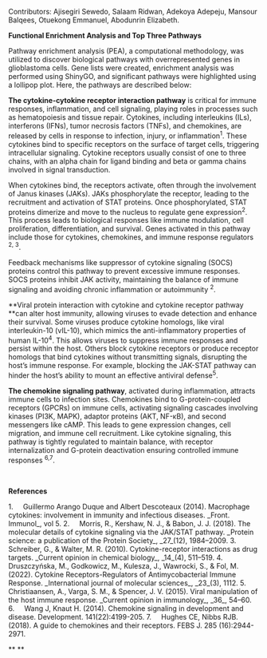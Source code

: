 Contributors: Ajisegiri Sewedo, Salaam Ridwan, Adekoya Adepeju, Mansour Balqees, Otuekong Emmanuel, Abodunrin Elizabeth.

**Functional Enrichment Analysis and Top Three Pathways**

Pathway enrichment analysis (PEA), a computational methodology, was utilized to discover biological pathways with overrepresented genes in glioblastoma cells. Gene lists were created, enrichment analysis was performed using ShinyGO, and significant pathways were highlighted using a lollipop plot. Here, the pathways are described below:<!--[if mso & !supportInlineShapes & supportFields]><span
style='mso-element:field-begin;mso-field-lock:yes'></span> SHAPE <span
style='mso-spacerun:yes'> </span>\* MERGEFORMAT <span style='mso-element:field-separator'></span><![endif]--><!--[if gte vml 1]><v:rect
 id="Rectangle_x0020_3" o:spid="_x0000_s1026" style='width:24pt;height:24pt;
 visibility:visible;mso-wrap-style:square;mso-left-percent:-10001;
 mso-top-percent:-10001;mso-position-horizontal:absolute;
 mso-position-horizontal-relative:char;mso-position-vertical:absolute;
 mso-position-vertical-relative:line;mso-left-percent:-10001;mso-top-percent:-10001;
 v-text-anchor:top' o:gfxdata="UEsDBBQABgAIAAAAIQC75UiUBQEAAB4CAAATAAAAW0NvbnRlbnRfVHlwZXNdLnhtbKSRvU7DMBSF
dyTewfKKEqcMCKEmHfgZgaE8wMW+SSwc27JvS/v23KTJgkoXFsu+P+c7Ol5vDoMTe0zZBl/LVVlJ
gV4HY31Xy4/tS3EvRSbwBlzwWMsjZrlprq/W22PELHjb51r2RPFBqax7HCCXIaLnThvSAMTP1KkI
+gs6VLdVdad08ISeCho1ZLN+whZ2jsTzgcsnJwldluLxNDiyagkxOquB2Knae/OLUsyEkjenmdzb
mG/YhlRnCWPnb8C898bRJGtQvEOiVxjYhtLOxs8AySiT4JuDystlVV4WPeM6tK3VaILeDZxIOSsu
ti/jidNGNZ3/J08yC1dNv9v8AAAA//8DAFBLAwQUAAYACAAAACEArTA/8cEAAAAyAQAACwAAAF9y
ZWxzLy5yZWxzhI/NCsIwEITvgu8Q9m7TehCRpr2I4FX0AdZk2wbbJGTj39ubi6AgeJtl2G9m6vYx
jeJGka13CqqiBEFOe2Ndr+B03C3WIDihMzh6RwqexNA281l9oBFTfuLBBhaZ4ljBkFLYSMl6oAm5
8IFcdjofJ0z5jL0MqC/Yk1yW5UrGTwY0X0yxNwri3lQgjs+Qk/+zfddZTVuvrxO59CNCmoj3vCwj
MfaUFOjRhrPHaN4Wv0VV5OYgm1p+LW1eAAAA//8DAFBLAwQUAAYACAAAACEAzeqw9yMCAAC1BAAA
HwAAAGNsaXBib2FyZC9kcmF3aW5ncy9kcmF3aW5nMS54bWykVNtuGyEQfa/Uf0C8J+vYrmuvso5S
t4kqpY0VNx+AWfaiskABr+1+fQ/sOnbdqg/pCzC3w8yZgeubXSNJK6yrtcro1eWAEqG4zmtVZvT5
293FlBLnmcqZ1EpkdC8cvZm/fXPN0tIyU9WcAEG5lGW08t6kSeJ4JRrmLrURCrZC24Z5iLZMcsu2
QG5kMhwMJknDakXnR6iPzDOysfUroKTm30W+YKplDpCSp6eaPkfJ/x+Zpaq9t2ZlljZkzr+2S0vq
PKNgTrEGFNGkN/RuEJOzqPIIsCtsE/x1UZBdRNmHNWKInSccytFgPB0An8PUn7s7qse/RPHq0z/j
kEx3KQ4niTgT0lDtn5VNJ+PhaDSbzA4VPgmOkSilIKOXYg9hzjygFY4ovajgI26dgTdGC8EHlbV6
WwmWu6Du6AGPHUKk6ggGctfbLzoHr2zjdZyW11P2UjpLjXX+XuiGhENGLZKM4Kx9cL7L6eASedF3
tZSRdal+UwAzaLC5fib8bhW59LsPOt8H5zV2VGI1bkIf8d78I5ZC6m1GuawNJZW2P891wQ8TCwsl
W7y2jLofG2YFJfKzAnmzq/EYcD4K43fvhxDsqWV9amGKAyqjnpLuuPCQELIxti6r2KOuslswXdQ9
C13uwSCdX/m9FJGFWKFQ+ZJZ9oTaJJqdUaEunld9S+EBUo4kbJxYmTA6HbsdS5E2OJ492BjafzDh
VziV578AAAD//wMAUEsDBBQABgAIAAAAIQDDpe77QgYAANMZAAAaAAAAY2xpcGJvYXJkL3RoZW1l
L3RoZW1lMS54bWzsWUtvGzcQvhfof1jsvbFkvWwjcmBLctzGToJISZEjtUvtMuYuFyRlR7ciOfVS
oEBa9NAAvfVQFA3QAA166Y8x4KBNf0SH3IdIiYof8CEoIgPG7uw3w+HM7Dck9+atpwn1jjEXhKVd
v36j5ns4DVhI0qjrPxztfbbhe0KiNESUpbjrz7Dwb21/+slNtBVQko0Z4uEoxgn2wFAqtlDXj6XM
ttbWRABiJG6wDKfwbMJ4giTc8mgt5OgEBkjo2nqt1l5LEEn9bbAolaEBhX+pFEoQUD5UZrCXogRG
vzeZkABrbHhUVwgxEz3KvWNEuz7YDNnJCD+VvkeRkPCg69f0z1/bvrmGtgolKlfoGnp7+lfoFQrh
0boek0fjatBms9Vs71T2NYDKZdygM2gP2pU9DUBBADPNfbFtdtZ7zQJrgPJLh+1+p9+oW3jDfmPJ
552W+rPwGpTbby7h9/Z6EEULr0E5vrWEb+1u7vZt+xqU49tL+E5tp9/sWPY1KKYkPVpC11rtRq+c
bQWZMLrvhG+2mnud9cL4HAXVUFWXGmLCUrmq1hL0hPE9ACggRZKknpxleIICqMkeomTMiXdAoliq
YdAWRsbzXBSIJZEa0RMBJ5ns+l9kKPUNyNmbN6fPXp8+++P0+fPTZ7+Z1i29fZRGpt67n7/99+VX
3j+///TuxXf50It4YeLf/vr12z//ep95eJnmkz37/tXb16/Ofvjm719eOKzvcDQ24SOSYOHdxSfe
A5bABHV0bH/wmF9OYxQjYmrspJFAKVKjOOwPZGyh784QRQ7cLrbj+IgDmbiAt6dPLIeHMZ9K4rB4
J04s4CFjdJdxZxTuqLGMMI+maeQenE9N3AOEjl1j91BqZXkwzYBFictkL8aWm/cpSiWKcIqlp56x
I4wds3tMiBXXQxJwJthEeo+Jt4uIMyQjMraqaa60TxLIy8zlIOTbis3hI2+XUdes+/jYRsK7gajD
+RGmVhhvo6lEicvkCCXUDPgBkrHLyeGMByZuICRkOsKUeYMQC+HSucdhvkbS7wCRuNN+SGeJjeSS
HLlsHiDGTGSfHfVilGQu7JCksYn9XBxBiSLvPpMu+CGz3xB1D3lA6cp0PyLYSvf5bPAQONR0aV4g
6smUO3J5GzOrfoczOkFYUw1QvMXcCUnPpfF8hOshcKDJsx9fOny+HtJ2G7Yifkm63uHE+b7sL5D0
KtwiNfcYD8mHz8x9NE3vY3gZltvTR2L+SMz+/56YV73P10/HcwYGclYLwXzJrRfgycr194RQOpQz
ig+EXoIL6DvhHgiVnt5n4mo/lsVwqd5kGMDCRRxpHY8z+SWR8TBGGSzf674yEonCdCS8jAnYNmqx
07bC02lyyMJ821mvqy1mTh4Cybm81qrksGWQObrdmW+lKvPa20hveUsHlO5lnDAGs51oOJzolEIV
JL3BhqA5nNAzuxYvNh1ebCjzZaqWvADXqqzAwsiD5VTXbzVBBZRg34QoDlWe8lSX2dXJvM5Mrwqm
VQE1OMcoKmCe6U3l68rpqdnlpXaBTFtOGOVmO6Ejo3uYiFGIi+pU0ou4cdlcb85TarmnQlHEwnCj
s/E+L66aa9Bb5AaamkxBU++k67cbLSiZAGVdfwLbd7hMMqgdoRa0iEZw8BVInr/wV2GWjAvZRyLO
A65JJ2eDhEjMPUqSrq+mX6WBpppDtG/1dSCED9a5TaCVD805SLqdZDyZ4ECaaTckKtL5LTB8zhXO
p1r96mClyaaQ7mEcnnhjOuUPEJRYq1NXAQyJgDOeeh7NkMCxZEVk8/pbaEwF7ZrngrqGcjmiWYyK
jmKSeQ7XVF65o++qGBh3xZwhoEZIikY4jlSDNYNqddOqa+Q+rOy65yupyBmkOe+ZFquorulmMWuE
sg0sxPJqTd7wqgwxtEuzw+fUvUi5myXXLawTqi4BAa/i5+i6F2gIhmvzwSzXlMfLNKw4u5DavaOc
4DmuXaRJGKzfLs0uxK3qEc7hQHilzg96i1ULokm5rtSRdn1iOESZN47qXR+O+eH04SlcwYcCH2Tr
SrauZHAFp//QLvIj+65fXJQSeJ5LKkyjlDRKTLOUNEtJq5S0Skm7lLR9T59tw/cUdazte+XRNfSw
4qi7WFvY32G2/wMAAP//AwBQSwMEFAAGAAgAAAAhAJxmRkG7AAAAJAEAACoAAABjbGlwYm9hcmQv
ZHJhd2luZ3MvX3JlbHMvZHJhd2luZzEueG1sLnJlbHOEj80KwjAQhO+C7xD2btJ6EJEmvYjQq9QH
CMk2LTY/JFHs2xvoRUHwsjCz7DezTfuyM3liTJN3HGpaAUGnvJ6c4XDrL7sjkJSl03L2DjksmKAV
201zxVnmcpTGKSRSKC5xGHMOJ8aSGtHKRH1AVzaDj1bmIqNhQaq7NMj2VXVg8ZMB4otJOs0hdroG
0i+hJP9n+2GYFJ69elh0+UcEy6UXFqCMBjMHSldnnTUtXYGJhn39Jt4AAAD//wMAUEsBAi0AFAAG
AAgAAAAhALvlSJQFAQAAHgIAABMAAAAAAAAAAAAAAAAAAAAAAFtDb250ZW50X1R5cGVzXS54bWxQ
SwECLQAUAAYACAAAACEArTA/8cEAAAAyAQAACwAAAAAAAAAAAAAAAAA2AQAAX3JlbHMvLnJlbHNQ
SwECLQAUAAYACAAAACEAzeqw9yMCAAC1BAAAHwAAAAAAAAAAAAAAAAAgAgAAY2xpcGJvYXJkL2Ry
YXdpbmdzL2RyYXdpbmcxLnhtbFBLAQItABQABgAIAAAAIQDDpe77QgYAANMZAAAaAAAAAAAAAAAA
AAAAAIAEAABjbGlwYm9hcmQvdGhlbWUvdGhlbWUxLnhtbFBLAQItABQABgAIAAAAIQCcZkZBuwAA
ACQBAAAqAAAAAAAAAAAAAAAAAPoKAABjbGlwYm9hcmQvZHJhd2luZ3MvX3JlbHMvZHJhd2luZzEu
eG1sLnJlbHNQSwUGAAAAAAUABQBnAQAA/QsAAAAA
" filled="f" stroked="f">
 <o:lock v:ext="edit" aspectratio="t"/>
 <w:wrap type="none"/>
 <w:anchorlock/>
</v:rect><![endif]--><!--[if gte vml 1]><v:shapetype id="_x0000_t75"
 coordsize="21600,21600" o:spt="75" o:preferrelative="t" path="m@4@5l@4@11@9@11@9@5xe"
 filled="f" stroked="f">
 <v:stroke joinstyle="miter"/>
 <v:formulas>
  <v:f eqn="if lineDrawn pixelLineWidth 0"/>
  <v:f eqn="sum @0 1 0"/>
  <v:f eqn="sum 0 0 @1"/>
  <v:f eqn="prod @2 1 2"/>
  <v:f eqn="prod @3 21600 pixelWidth"/>
  <v:f eqn="prod @3 21600 pixelHeight"/>
  <v:f eqn="sum @0 0 1"/>
  <v:f eqn="prod @6 1 2"/>
  <v:f eqn="prod @7 21600 pixelWidth"/>
  <v:f eqn="sum @8 21600 0"/>
  <v:f eqn="prod @7 21600 pixelHeight"/>
  <v:f eqn="sum @10 21600 0"/>
 </v:formulas>
 <v:path o:extrusionok="f" gradientshapeok="t" o:connecttype="rect"/>
 <o:lock v:ext="edit" aspectratio="t"/>
</v:shapetype><![endif]--><!--[if mso & !supportInlineShapes & supportFields]><v:shape
 id="_x0000_i1025" type="#_x0000_t75" style='width:24pt;height:24pt'>
 <v:imagedata croptop="-65520f" cropbottom="65520f"/>
</v:shape><span style='mso-element:field-end'></span><![endif]-->

**The cytokine-cytokine receptor interaction pathway** is critical for immune responses, inflammation, and cell signaling, playing roles in processes such as hematopoiesis and tissue repair. Cytokines, including interleukins (ILs), interferons (IFNs), tumor necrosis factors (TNFs), and chemokines, are released by cells in response to infection, injury, or inflammation<sup>1</sup>. These cytokines bind to specific receptors on the surface of target cells, triggering intracellular signaling. Cytokine receptors usually consist of one to three chains, with an alpha chain for ligand binding and beta or gamma chains involved in signal transduction.

When cytokines bind, the receptors activate, often through the involvement of Janus kinases (JAKs). JAKs phosphorylate the receptor, leading to the recruitment and activation of STAT proteins. Once phosphorylated, STAT proteins dimerize and move to the nucleus to regulate gene expression<sup>2</sup>. This process leads to biological responses like immune modulation, cell proliferation, differentiation, and survival. Genes activated in this pathway include those for cytokines, chemokines, and immune response regulators <sup>2, 3</sup>.

Feedback mechanisms like suppressor of cytokine signaling (SOCS) proteins control this pathway to prevent excessive immune responses. SOCS proteins inhibit JAK activity, maintaining the balance of immune signaling and avoiding chronic inflammation or autoimmunity <sup>2</sup>.

**Viral protein interaction with cytokine and cytokine receptor pathway **can alter host immunity, allowing viruses to evade detection and enhance their survival. Some viruses produce cytokine homologs, like viral interleukin-10 (vIL-10), which mimics the anti-inflammatory properties of human IL-10<sup>4</sup>. This allows viruses to suppress immune responses and persist within the host. Others block cytokine receptors or produce receptor homologs that bind cytokines without transmitting signals, disrupting the host’s immune response. For example, blocking the JAK-STAT pathway can hinder the host’s ability to mount an effective antiviral defense<sup>5</sup>.

**The chemokine signaling pathway**, activated during inflammation, attracts immune cells to infection sites. Chemokines bind to G-protein-coupled receptors (GPCRs) on immune cells, activating signaling cascades involving kinases (PI3K, MAPK), adaptor proteins (AKT, NF-κB), and second messengers like cAMP. This leads to gene expression changes, cell migration, and immune cell recruitment. Like cytokine signaling, this pathway is tightly regulated to maintain balance, with receptor internalization and G-protein deactivation ensuring controlled immune responses <sup>6,7</sup>.

 

**References**

<!--[if !supportLists]-->1.     <!--[endif]-->Guillermo Arango Duque and Albert Descoteaux (2014). Macrophage cytokines: involvement in immunity and infectious diseases. _Front. Immunol_, vol 5.


<!--[if !supportLists]-->2.     <!--[endif]-->Morris, R., Kershaw, N. J., & Babon, J. J. (2018). The molecular details of cytokine signaling via the JAK/STAT pathway. _Protein science: a publication of the Protein Society_, _27_(12), 1984–2009.


<!--[if !supportLists]-->3.     <!--[endif]-->Schreiber, G., & Walter, M. R. (2010). Cytokine-receptor interactions as drug targets. _Current opinion in chemical biology_, _14_(4), 511–519.


<!--[if !supportLists]-->4.     <!--[endif]-->Druszczyńska, M., Godkowicz, M., Kulesza, J., Wawrocki, S., & Fol, M. (2022). Cytokine Receptors-Regulators of Antimycobacterial Immune Response. _International journal of molecular sciences_, _23_(3), 1112.


<!--[if !supportLists]-->5.     <!--[endif]-->Christiaansen, A., Varga, S. M., & Spencer, J. V. (2015). Viral manipulation of the host immune response. _Current opinion in immunology_, _36_, 54–60.


<!--[if !supportLists]-->6.     <!--[endif]-->Wang J, Knaut H. (2014). Chemokine signaling in development and disease. Development. 141(22):4199-205.


<!--[if !supportLists]-->7.     <!--[endif]-->Hughes CE, Nibbs RJB. (2018). A guide to chemokines and their receptors. FEBS J. 285 (16):2944-2971.

** **

